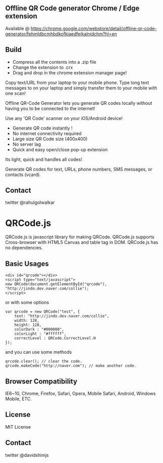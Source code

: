 ## Offline QR Code generator Chrome / Edge extension
Available @ https://chrome.google.com/webstore/detail/offline-qr-code-generator/fehmldbcmhbdkofkiaedfejkalnidchm?hl=en 
## Build 
- Compress all the contents into a .zip file 
- Change the extension to .crx
- Drag and drop in the chrome extension manager page!

Copy text/URL from your laptop to your mobile phone.
Type long text messages to on your laptop and simply transfer them to your mobile with one scan!
 
Offline QR-Code Generator lets you generate QR codes locally without having you to be connected to the internet!

Use any 'QR Code' scanner on your iOS/Android device!

- Generate QR code instantly ! 
- No internet connectivity required
- Large size QR Code size (400x400)
- No server lag
- Quick and easy open/close pop-up extension

Its light, quick and handles all codes!

Generate QR codes for text, URLs, phone numbers, SMS messages, or contacts (vcard).


## Contact
twitter @rahulgolwalkar



# QRCode.js
QRCode.js is javascript library for making QRCode. QRCode.js supports Cross-browser with HTML5 Canvas and table tag in DOM.
QRCode.js has no dependencies.

## Basic Usages
```
<div id="qrcode"></div>
<script type="text/javascript">
new QRCode(document.getElementById("qrcode"), "http://jindo.dev.naver.com/collie");
</script>
```

or with some options

```
var qrcode = new QRCode("test", {
	text: "http://jindo.dev.naver.com/collie",
	width: 128,
	height: 128,
	colorDark : "#000000",
	colorLight : "#ffffff",
	correctLevel : QRCode.CorrectLevel.H
});
```

and you can use some methods

```
qrcode.clear(); // clear the code.
qrcode.makeCode("http://naver.com"); // make another code.
```

## Browser Compatibility
IE6~10, Chrome, Firefox, Safari, Opera, Mobile Safari, Android, Windows Mobile, ETC.

## License
MIT License

## Contact
twitter @davidshimjs
